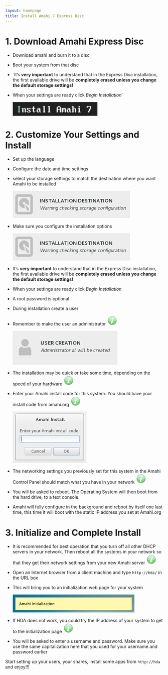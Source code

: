 ```yaml
---
layout: homepage
title: Install Amahi 7 Express Disc
---
```

# 1. Download Amahi Express Disc
* Download amahi and burn it to a disc
* Boot your system from that disc
* `It’s **very important** to understand that in the Express Disc installation, the first available drive will be **completely erased unless you change the default storage settings!**
* When your settings are ready click _Begin Installation_`

  <a href="static/images/amahi-7-express/00-boot.png" class="fancybox centered"><img src="static/images/amahi-7-express/00-boot-thumb.png" alt="Boot Amahi" /></a>

# 2. Customize Your Settings and Install
* Set up the language
* Configure the date and time settings
* select your storage settings to match the destination where you want Amahi to be installed

  <a href="static/images/amahi-7-express/01-destination.png" class="fancybox centered"><img src="static/images/amahi-7-express/04-destination-thumb.png" alt="Installation destination" /></a>

* Make sure you configure the installation options

  <a href="static/images/amahi-7-express/02-storage-details.png" class="fancybox centered"><img src="static/images/amahi-7-express/04-destination-thumb.png" alt="Installation destination specs" /></a>

* It’s **very important** to understand that in the Express Disc installation, the first available drive will be **completely erased unless you change the default storage settings!**
* When your settings are ready click _Begin Installation_
* A root password is optional
* During installation create a user 
* Remember to make the user an administrator ![](static/images/tip.png)

  <a href="static/images/amahi-7-express/06-create-user.png" class="fancybox centered"><img src="static/images/amahi-7-express/05-create-user-thumb.png" alt="Create a User" /></a>

* The installation may be quick or take some time, depending on the speed of your hardware ![](static/images/tip.png)
* Enter your Amahi install code for this system. You should have your install code from amahi.org ![](static/images/tip.png)

  <a href="static/images/amahi-7-express/07-install-code.png" class="fancybox centered"><img src="static/images/amahi-7-express/07-install-code-thumb.png" alt="Install Code" /></a>

* The networking settings you previously set for this system in the Amahi Control Panel should match what you have in your network ![](static/images/tip.png)
* You will be asked to reboot. The Operating System will then boot from the hard drive, to a text console.
* Amahi will fully configure in the background and reboot by itself one last time, this time it will boot with the static IP address you set at Amahi.org

# 3. Initialize and Complete Install
* It is recommended for best operation that you turn off all other DHCP servers in your network. Then reboot all the systems in your network so that they get their network settings from your new Amahi server ![](static/images/tip.png)
* Open an Internet browser from a client machine and type `http://hda/` in the URL box
* This will bring you to an initialization web page for your system

  <a href="static/images/amahi-7-express/08-initialization.png" class="fancybox centered"><img src="static/images/amahi-7-express/09-initialization-thumb.png" alt="Amahi Initialization" /></a>

* If HDA does not work, you could try the IP address of your system to get to the initialization page ![](static/images/tip.png)
* You will be asked to enter a username and password. Make sure you use the same capitalization here that you used for your username and password earlier

Start setting up your users, your shares, install some apps from `http://hda` and enjoy!!!
